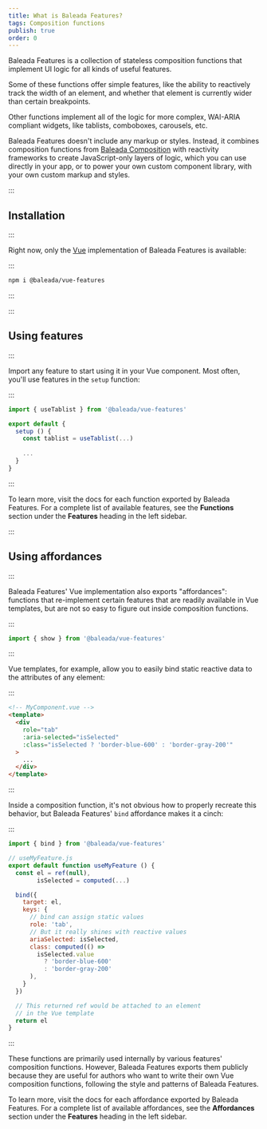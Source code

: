 ```yaml
---
title: What is Baleada Features?
tags: Composition functions
publish: true
order: 0
---
```


Baleada Features is a collection of stateless composition functions that implement UI logic for all kinds of useful features.

Some of these functions offer simple features, like the ability to reactively track the width of an element, and whether that element is currently wider than certain breakpoints.

Other functions implement all of the logic for more complex, WAI-ARIA compliant widgets, like tablists, comboboxes, carousels, etc.

Baleada Features doesn't include any markup or styles. Instead, it combines composition functions from [Baleada Composition](/docs/composition) with reactivity frameworks to create JavaScript-only layers of logic, which you can use directly in your app, or to power your own custom component library, with your own custom markup and styles.


:::
## Installation
:::

Right now, only the [Vue](https://v3.vuejs.org) implementation of Baleada Features is available:

:::
```bash
npm i @baleada/vue-features
```
:::


:::
## Using features
:::

Import any feature to start using it in your Vue component. Most often, you'll use features in the `setup` function:

:::
```js
import { useTablist } from '@baleada/vue-features'

export default {
  setup () {
    const tablist = useTablist(...)
    
    ...
  }
}
```
:::

To learn more, visit the docs for each function exported by Baleada Features. For a complete list of available features, see the **Functions** section under the **Features** heading in the left sidebar.


:::
## Using affordances
:::

Baleada Features' Vue implementation also exports "affordances": functions that re-implement certain features that are readily available in Vue templates, but are not so easy to figure out inside composition functions.

:::
```js
import { show } from '@baleada/vue-features'
```
:::

Vue templates, for example, allow you to easily bind static reactive data to the attributes of any element:

:::
```html
<!-- MyComponent.vue -->
<template>
  <div
    role="tab"
    :aria-selected="isSelected"
    :class="isSelected ? 'border-blue-600' : 'border-gray-200'"
  >
    ...
  </div>
</template>
```
:::

Inside a composition function, it's not obvious how to properly recreate this behavior, but Baleada Features' `bind` affordance makes it a cinch:

:::
```js
import { bind } from '@baleada/vue-features'

// useMyFeature.js
export default function useMyFeature () {
  const el = ref(null),
        isSelected = computed(...)

  bind({
    target: el,
    keys: {
      // bind can assign static values
      role: 'tab',
      // But it really shines with reactive values
      ariaSelected: isSelected,
      class: computed(() => 
        isSelected.value 
          ? 'border-blue-600' 
          : 'border-gray-200'
      ),
    }
  })

  // This returned ref would be attached to an element
  // in the Vue template
  return el
}
```
:::

These functions are primarily used internally by various features' composition functions. However, Baleada Features exports them publicly because they are useful for authors who want to write their own Vue composition functions, following the style and patterns of Baleada Features.

To learn more, visit the docs for each affordance exported by Baleada Features. For a complete list of available affordances, see the **Affordances** section under the **Features** heading in the left sidebar.

